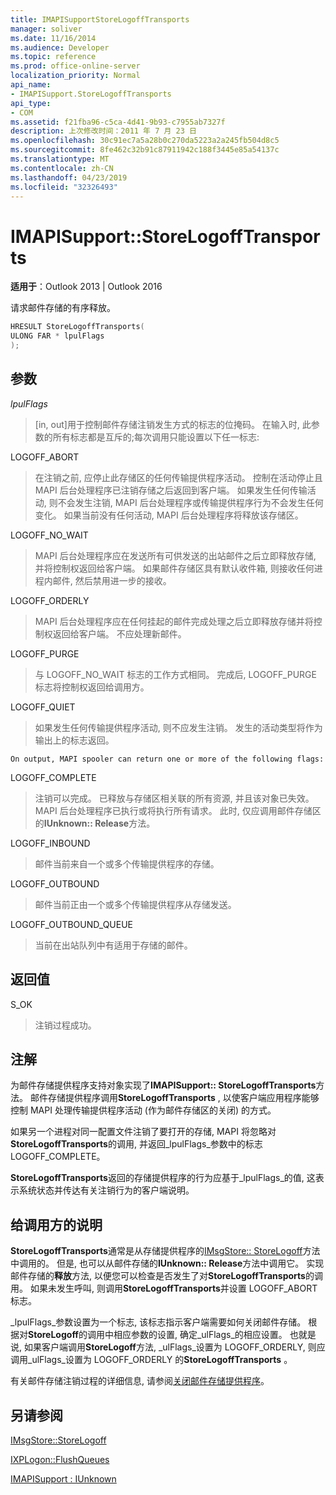 ```yaml
---
title: IMAPISupportStoreLogoffTransports
manager: soliver
ms.date: 11/16/2014
ms.audience: Developer
ms.topic: reference
ms.prod: office-online-server
localization_priority: Normal
api_name:
- IMAPISupport.StoreLogoffTransports
api_type:
- COM
ms.assetid: f21fba96-c5ca-4d41-9b93-c7955ab7327f
description: 上次修改时间：2011 年 7 月 23 日
ms.openlocfilehash: 30c91ec7a5a28b0c270da5223a2a245fb504d8c5
ms.sourcegitcommit: 8fe462c32b91c87911942c188f3445e85a54137c
ms.translationtype: MT
ms.contentlocale: zh-CN
ms.lasthandoff: 04/23/2019
ms.locfileid: "32326493"
---
```

# <a name="imapisupportstorelogofftransports"></a>IMAPISupport::StoreLogoffTransports

  
  
**适用于**：Outlook 2013 | Outlook 2016 
  
请求邮件存储的有序释放。
  
```cpp
HRESULT StoreLogoffTransports(
ULONG FAR * lpulFlags
);
```

## <a name="parameters"></a>参数

 _lpulFlags_
  
> [in, out]用于控制邮件存储注销发生方式的标志的位掩码。 在输入时, 此参数的所有标志都是互斥的;每次调用只能设置以下任一标志:
    
LOGOFF_ABORT 
  
> 在注销之前, 应停止此存储区的任何传输提供程序活动。 控制在活动停止且 MAPI 后台处理程序已注销存储之后返回到客户端。 如果发生任何传输活动, 则不会发生注销, MAPI 后台处理程序或传输提供程序行为不会发生任何变化。 如果当前没有任何活动, MAPI 后台处理程序将释放该存储区。 
    
LOGOFF_NO_WAIT 
  
> MAPI 后台处理程序应在发送所有可供发送的出站邮件之后立即释放存储, 并将控制权返回给客户端。 如果邮件存储区具有默认收件箱, 则接收任何进程内邮件, 然后禁用进一步的接收。 
    
LOGOFF_ORDERLY 
  
> MAPI 后台处理程序应在任何挂起的邮件完成处理之后立即释放存储并将控制权返回给客户端。 不应处理新邮件。 
    
LOGOFF_PURGE 
  
> 与 LOGOFF_NO_WAIT 标志的工作方式相同。 完成后, LOGOFF_PURGE 标志将控制权返回给调用方。 
    
LOGOFF_QUIET 
  
> 如果发生任何传输提供程序活动, 则不应发生注销。 发生的活动类型将作为输出上的标志返回。
    
    On output, MAPI spooler can return one or more of the following flags:
    
LOGOFF_COMPLETE 
  
> 注销可以完成。 已释放与存储区相关联的所有资源, 并且该对象已失效。 MAPI 后台处理程序已执行或将执行所有请求。 此时, 仅应调用邮件存储区的**IUnknown:: Release**方法。 
    
LOGOFF_INBOUND 
  
> 邮件当前来自一个或多个传输提供程序的存储。 
    
LOGOFF_OUTBOUND 
  
> 邮件当前正由一个或多个传输提供程序从存储发送。 
    
LOGOFF_OUTBOUND_QUEUE 
  
> 当前在出站队列中有适用于存储的邮件。
    
## <a name="return-value"></a>返回值

S_OK 
  
> 注销过程成功。
    
## <a name="remarks"></a>注解

为邮件存储提供程序支持对象实现了**IMAPISupport:: StoreLogoffTransports**方法。 邮件存储提供程序调用**StoreLogoffTransports** , 以使客户端应用程序能够控制 MAPI 处理传输提供程序活动 (作为邮件存储区的关闭) 的方式。 
  
如果另一个进程对同一配置文件注销了要打开的存储, MAPI 将忽略对**StoreLogoffTransports**的调用, 并返回_lpulFlags_参数中的标志 LOGOFF_COMPLETE。 
  
**StoreLogoffTransports**返回的存储提供程序的行为应基于_lpulFlags_的值, 这表示系统状态并传达有关注销行为的客户端说明。 
  
## <a name="notes-to-callers"></a>给调用方的说明

 **StoreLogoffTransports**通常是从存储提供程序的[IMsgStore:: StoreLogoff](imsgstore-storelogoff.md)方法中调用的。 但是, 也可以从邮件存储的**IUnknown:: Release**方法中调用它。 实现邮件存储的**释放**方法, 以便您可以检查是否发生了对**StoreLogoffTransports**的调用。 如果未发生呼叫, 则调用**StoreLogoffTransports**并设置 LOGOFF_ABORT 标志。 
  
_lpulFlags_参数设置为一个标志, 该标志指示客户端需要如何关闭邮件存储。 根据对**StoreLogoff**的调用中相应参数的设置, 确定_ulFlags_的相应设置。 也就是说, 如果客户端调用**StoreLogoff**方法, _ulFlags_设置为 LOGOFF_ORDERLY, 则应调用_ulFlags_设置为 LOGOFF_ORDERLY 的**StoreLogoffTransports** 。 
  
有关邮件存储注销过程的详细信息, 请参阅[关闭邮件存储提供程序](shutting-down-a-message-store-provider.md)。
  
## <a name="see-also"></a>另请参阅



[IMsgStore::StoreLogoff](imsgstore-storelogoff.md)
  
[IXPLogon::FlushQueues](ixplogon-flushqueues.md)
  
[IMAPISupport : IUnknown](imapisupportiunknown.md)

